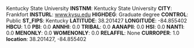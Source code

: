 
Kentucky State University
**INSTNM**: Kentucky State University
**CITY**: Frankfort
**INSTURL**: www.kysu.edu
**HIGHDEG**: Graduate degree
**CONTROL**: Public
**ST_FIPS**: Kentucky
**LATITUDE**: 38.201427
**LONGITUDE**: -84.855402
**HBCU**: 1.0
**PBI**: 0.0
**ANNHI**: 0.0
**TRIBAL**: 0.0
**AANAPII**: 0.0
**HSI**: 0.0
**NANTI**: 0.0
**MENONLY**: 0.0
**WOMENONLY**: 0.0
**RELAFFIL**: None
**CURROPER**: 1.0
**location**: 38.201427, -84.855402